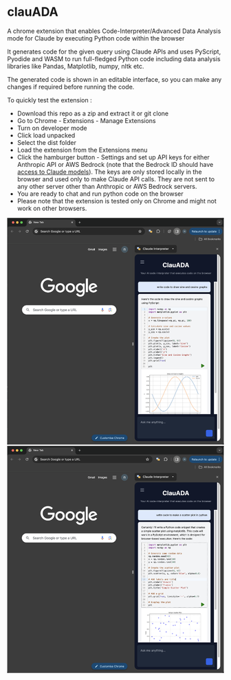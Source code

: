 # clauADA

A chrome extension that enables Code-Interpreter/Advanced Data Analysis mode for Claude by executing Python code within the browser

It generates code for the given query using Claude APIs and uses PyScript, Pyodide and WASM to run full-fledged Python code including data analysis libraries like Pandas, Matplotlib, numpy, nltk etc.

The generated code is shown in an editable interface, so you can make any changes if required before running the code.

To quickly test the extension : 
- Download this repo as a zip and extract it or git clone
- Go to Chrome - Extensions - Manage Extensions
- Turn on developer mode
- Click load unpacked
- Select the dist folder
- Load the extension from the Extensions menu
- Click the hamburger button - Settings and set up API keys for either Anthropic API or AWS Bedrock (note that the Bedrock ID should have [access to Claude models](https://docs.aws.amazon.com/bedrock/latest/userguide/model-access.html)). The keys are only stored locally in the browser and used only to make Claude API calls. They are not sent to any other server other than Anthropic or AWS Bedrock servers.
- You are ready to chat and run python code on the browser
- Please note that the extension is tested only on Chrome and might not work on other browsers.

![sincos](screenshots/sincos.png)
![scatter](screenshots/scatter.png)